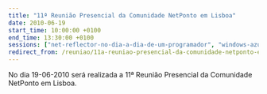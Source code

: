 ```yaml
---
title: "11ª Reunião Presencial da Comunidade NetPonto em Lisboa"
date: 2010-06-19
start_time: 10:00:00 +0100
end_time: 13:30:00 +0100
sessions: ["net-reflector-no-dia-a-dia-de-um-programador", "windows-azure-uma-plataforma-para-o-desenvolvimento-de-aplicacoes"]
redirect_from: /reuniao/11a-reuniao-presencial-da-comunidade-netponto-em-lisboa/
---
```

No dia 19-06-2010 será realizada a 11ª Reunião Presencial da Comunidade NetPonto em Lisboa.

